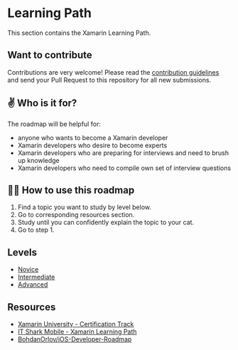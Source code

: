 # Learning Path

This section contains the Xamarin Learning Path.

## Want to contribute

Contributions are very welcome! Please read the [contribution guidelines](contributing-guidelines.md) and send your Pull Request to this repository for all new submissions.

## ✌️ Who is it for?

The roadmap will be helpful for:

- anyone who wants to become a Xamarin developer
- Xamarin developers who desire to become experts
- Xamarin developers who are preparing for interviews and need to brush up knowledge
- Xamarin developers who need to compile own set of interview questions

## 👨‍🎓 How to use this roadmap

1. Find a topic you want to study by level below.
2. Go to corresponding resources section.
3. Study until you can confidently explain the topic to your cat.
4. Go to step 1.

## Levels

- [Novice](levels/1-Novice.md)
- [Intermediate](levels/2-Intermediate.md)
- [Advanced](levels/3-Advanced.md)

## Resources

- [Xamarin University - Certification Track](https://university.xamarin.com/content/certification)
- [IT Shark Mobile - Xamarin Learning Path](https://github.com/it-shark-pro/mobile-xamarin/blob/master/learning-path.md)
- [BohdanOrlov/iOS-Developer-Roadmap](https://github.com/BohdanOrlov/iOS-Developer-Roadmap)